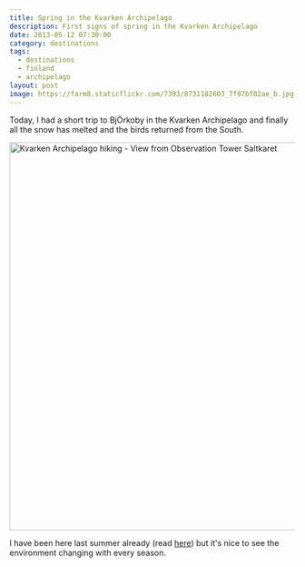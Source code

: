```yaml
---
title: Spring in the Kvarken Archipelago
description: First signs of spring in the Kvarken Archipelago
date: 2013-05-12 07:30:00
category: destinations
tags:
  - destinations
  - finland
  - archipelago
layout: post
image: https://farm8.staticflickr.com/7393/8731182603_7f97bf02ae_b.jpg
---
```

Today, I had a short trip to Bj&#214;rkoby in the Kvarken Archipelago and finally all the snow has melted and the birds returned from the South.

<amp-img src="https://farm8.staticflickr.com/7393/8731182603_7f97bf02ae_b.jpg" width="953" height="636" alt="Kvarken Archipelago backpacking - View from Observation Tower Saltkaret over Svedjehamn" layout="responsive"></amp-img>

<!--more-->

<a href="https://www.flickr.com/photos/90204224@N07/8732309954"><img src="https://farm8.staticflickr.com/7281/8732309954_0fe3d56e00_b.jpg" width="1024" height="683" alt="Kvarken Archipelago hiking - View from Observation Tower Saltkaret"></a>

I have been here last summer already (read <a href="http://hikeventures.com/hiking-and-cycling-at-the-kvarken-archipelago/" target="_self">here</a>) but it's nice to see the environment changing with every season.
